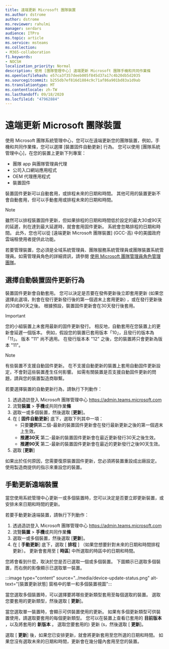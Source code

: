 ```yaml
---
title: 遠端更新 Microsoft 團隊裝置
ms.author: dstrome
author: dstrome
ms.reviewer: rahulmi
manager: serdars
audience: ITPro
ms.topic: article
ms.service: msteams
ms.collection:
- M365-collaboration
f1.keywords:
- NOCSH
localization_priority: Normal
description: 使用 [團隊管理中心] 遠端更新 Microsoft 團隊手機和共同作業條
ms.openlocfilehash: e57ca3f357deeb005f845d37a17c4b20db5d2035
ms.sourcegitcommit: b255db7ef816d1884c9c71af86a901bd83a1d9ab
ms.translationtype: MT
ms.contentlocale: zh-TW
ms.lasthandoff: 09/18/2020
ms.locfileid: "47962884"
---
```

# <a name="update-microsoft-teams-devices-remotely"></a>遠端更新 Microsoft 團隊裝置

使用 Microsoft 團隊系統管理中心，您可以在遠端更新您的團隊裝置，例如，手機和共同作業條，您可以選擇 [裝置固件自動更新] 行為。 您可以使用 [團隊系統管理中心]，在您的裝置上更新下列專案：

- 團隊 app 與團隊管理員代理
- 公司入口網站應用程式
- OEM 代理應用程式
- 裝置固件

裝置固件更新可以自動套用，或排程未來的日期和時間。 其他可用的裝置更新不會自動套用，但可以手動套用或排程未來的日期和時間。

> [!NOTE]
> 雖然可以排程裝置固件更新，但如果排程的日期和時間低於設定的最大30或90天的延遲，則在達到最大延遲時，就會套用固件更新。 系統會忽略排程的日期和時間。 此外，您也可以從 [遠端更新 Microsoft 團隊裝置] (GCC-高) 中的美國政府雲端租使用者提供此功能。

若要管理裝置，您必須是全域系統管理員、團隊服務系統管理員或團隊裝置系統管理員。如需管理員角色的詳細資訊，請參閱 [使用 Microsoft 團隊管理員角色管理團隊](../using-admin-roles.md)。

## <a name="choose-automatic-device-firmware-update-behavior"></a>選擇自動裝置固件更新行為

裝置固件更新會自動套用。 您可以決定是否要在發佈更新後立即套用更新 (如果您選擇此選項，則會在發行更新發行後的第一個週末上套用更新) ，或在發行更新後的30或90天之後。 根據預設，裝置固件更新會在30天發行後套用。

> [!IMPORTANT]
> 您的小組裝置上未套用最新的固件更新發行。 相反地，自動套用在您裝置上的更新會延遲一個版本。 例如，假設您的裝置已套用版本「10」，且發行的版本為「11」。 版本 "11" 尚不適用。 在發行版本本 "12" 之後，您的裝置將只會更新為版本 "11"。

> [!NOTE]
> 有些裝置不支援自動固件更新。 在不支援自動更新的裝置上套用自動固件更新設定，不會對這些裝置產生任何影響。 如需有關裝置是否支援自動固件更新的問題，請與您的裝置製造商聯繫。

若要選擇裝置的自動更新行為，請執行下列動作：

1. 透過造訪登入 Microsoft 團隊管理中心 https://admin.teams.microsoft.com
2. 流覽**裝置**  >  **手機**或共同作業**條**
3. 選取一或多個裝置，然後選取 [**更新**]。
4. 在 [ **固件自動更新**] 底下，選取下列其中一項：
    - 只要**提供**第二個-最新的裝置固件更新會在發行最新更新之後的第一個週末上生效。
    - **推遲30天** 第二-最新的裝置固件更新會在最近更新發行30天之後生效。
    - **推遲90天** 第二-最新的裝置固件更新會在最近的更新發行之後90天生效。
5. 選取 [**更新**]

如果出於任何原因，您需要復原裝置固件更新，您必須將裝置重設成出廠設定。 使用製造商提供的指示來重設您的裝置。  

## <a name="manually-update-remote-devices"></a>手動更新遠端裝置

當您使用系統管理中心更新一或多個裝置時，您可以決定是否要立即更新裝置，或安排未來日期和時間的更新。

若要手動更新遠端裝置，請執行下列動作：

1. 透過造訪登入 Microsoft 團隊管理中心 https://admin.teams.microsoft.com
2. 流覽**裝置**  >  **手機**或共同作業**條**
3. 選取一或多個裝置，然後選取 [**更新**]。
4. 在 [ **手動更新**] 底下，選取 [ **排程** ] （如果您想要針對未來的日期和時間排程更新）。 更新會套用至 [ **時區**] 中所選取的時區中的日期和時間。

您將會看到什麼，取決於您是否已選取一個或多個裝置。 下圖顯示已選取多個裝置，而右側的影像顯示已選取單一裝置。

:::image type="content" source="../media/device-update-status.png" alt-text="[裝置更新狀態] 窗格中的單一和多個裝置視圖":::

當您選取多個裝置時，可以選擇要將哪些更新類型套用至每個選取的裝置。 選取您要套用的更新類型，然後選取 [ **更新**]。

當您選取單一裝置時，會顯示可供裝置使用的更新。 如果有多個更新類型可供裝置使用，請選取要套用的每個更新類型。 您可以在裝置上查看已套用的 **目前版本** ，以及將套用的 **新版本** 。 選取您要套用的) 更新 (s，然後選取 [ **更新**]。

選取 [ **更新**] 後，如果您已安排更新，就會將更新套用至您所選的日期和時間。 如果您沒有選取未來的日期和時間，更新會在幾分鐘內套用至您的裝置。
